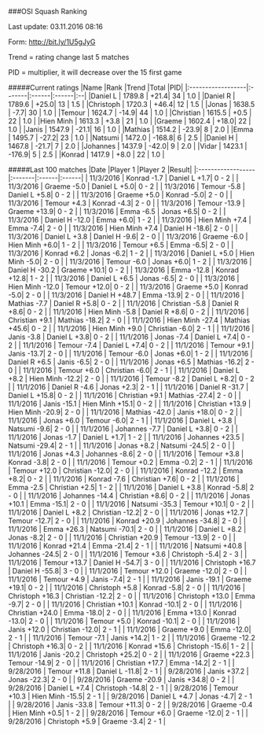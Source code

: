###OSI Squash Ranking

Last update: 03.11.2016 08:16

Form: http://bit.ly/1U5gJyG

Trend = rating change last 5 matches

PID = multiplier, it will decrease over the 15 first game

#####Current ratings
|Name              |Rank   |Trend |Total  |PID|
|:------------------|:-------|:------|:------|:--|
|Daniel L           | 1789.8 | +21.4| 34 | 1.0 |
|Daniel R           | 1789.6 | +25.0| 13 | 1.5 |
|Christoph          | 1720.3 | +46.4| 12 | 1.5 |
|Jonas              | 1638.5 | -7.7| 30 | 1.0 |
|Temour             | 1624.7 | -14.9| 44 | 1.0 |
|Christian          | 1615.5 | +0.5 | 22 | 1.0 |
|Hien Minh          | 1613.3 | +3.8 | 21 | 1.0 |
|Graeme             | 1602.4 | +18.0| 22 | 1.0 |
|Janis              | 1547.9 | -21.1| 16 | 1.0 |
|Mathias            | 1514.2 | -23.9| 8 | 2.0 |
|Emma               | 1495.7 | -27.2| 23 | 1.0 |
|Natsumi            | 1472.0 | -168.8| 6 | 2.5 |
|Daniel H           | 1467.8 | -21.7| 7 | 2.0 |
|Johannes           | 1437.9 | -42.0| 9 | 2.0 |
|Vidar              | 1423.1 | -176.9| 5 | 2.5 |
|Konrad             | 1417.9 | +8.0 | 22 | 1.0 |

#####Last 100 matches
|Date              |Player 1   |Player 2 |Result| 
|:------------------|:-------|:------|:------|
| 11/3/2016 | Konrad -1.7 | Daniel L +1.7| 0 - 2 |
| 11/3/2016 | Graeme -5.0 | Daniel L +5.0| 0 - 2 |
| 11/3/2016 | Temour -5.8 | Daniel L +5.8| 0 - 2 |
| 11/3/2016 | Graeme +5.0 | Konrad -5.0| 2 - 0 |
| 11/3/2016 | Temour +4.3 | Konrad -4.3| 2 - 0 |
| 11/3/2016 | Temour -13.9 | Graeme +13.9| 0 - 2 |
| 11/3/2016 | Emma -6.5 | Jonas +6.5| 0 - 2 |
| 11/3/2016 | Daniel H -12.0 | Emma +6.0| 1 - 2 |
| 11/3/2016 | Hien Minh +7.4 | Emma -7.4| 2 - 0 |
| 11/3/2016 | Hien Minh +7.4 | Daniel H -18.6| 2 - 0 |
| 11/3/2016 | Daniel L +3.8 | Daniel H -9.6| 2 - 0 |
| 11/3/2016 | Graeme -6.0 | Hien Minh +6.0| 1 - 2 |
| 11/3/2016 | Temour +6.5 | Emma -6.5| 2 - 0 |
| 11/3/2016 | Konrad +6.2 | Jonas -6.2| 1 - 2 |
| 11/3/2016 | Daniel L +5.0 | Hien Minh -5.0| 2 - 0 |
| 11/3/2016 | Temour -6.0 | Jonas +6.0| 1 - 2 |
| 11/3/2016 | Daniel H -30.2 | Graeme +10.1| 0 - 2 |
| 11/3/2016 | Emma -12.8 | Konrad +12.8| 1 - 2 |
| 11/3/2016 | Daniel L +6.5 | Jonas -6.5| 2 - 0 |
| 11/3/2016 | Hien Minh -12.0 | Temour +12.0| 0 - 2 |
| 11/3/2016 | Graeme +5.0 | Konrad -5.0| 2 - 0 |
| 11/3/2016 | Daniel H +48.7 | Emma -13.9| 2 - 0 |
| 11/1/2016 | Mathias -7.7 | Daniel R +5.8| 0 - 2 |
| 11/1/2016 | Christian -5.8 | Daniel R +8.6| 0 - 2 |
| 11/1/2016 | Hien Minh -5.8 | Daniel R +8.6| 0 - 2 |
| 11/1/2016 | Christian +9.1 | Mathias -18.2| 2 - 0 |
| 11/1/2016 | Hien Minh -27.4 | Mathias +45.6| 0 - 2 |
| 11/1/2016 | Hien Minh +9.0 | Christian -6.0| 2 - 1 |
| 11/1/2016 | Janis -3.8 | Daniel L +3.8| 0 - 2 |
| 11/1/2016 | Jonas -7.4 | Daniel L +7.4| 0 - 2 |
| 11/1/2016 | Temour -7.4 | Daniel L +7.4| 0 - 2 |
| 11/1/2016 | Temour +9.1 | Janis -13.7| 2 - 0 |
| 11/1/2016 | Temour -6.0 | Jonas +6.0| 1 - 2 |
| 11/1/2016 | Daniel R +6.5 | Janis -6.5| 2 - 0 |
| 11/1/2016 | Jonas +6.5 | Mathias -16.2| 2 - 0 |
| 11/1/2016 | Temour +6.0 | Christian -6.0| 2 - 1 |
| 11/1/2016 | Daniel L +8.2 | Hien Minh -12.2| 2 - 0 |
| 11/1/2016 | Temour -8.2 | Daniel L +8.2| 0 - 2 |
| 11/1/2016 | Daniel R -4.6 | Jonas +2.3| 2 - 1 |
| 11/1/2016 | Daniel R -31.7 | Daniel L +15.8| 0 - 2 |
| 11/1/2016 | Christian +9.1 | Mathias -27.4| 2 - 0 |
| 11/1/2016 | Janis -15.1 | Hien Minh +15.1| 0 - 2 |
| 11/1/2016 | Christian +13.9 | Hien Minh -20.9| 2 - 0 |
| 11/1/2016 | Mathias -42.0 | Janis +18.0| 0 - 2 |
| 11/1/2016 | Jonas +6.0 | Temour -6.0| 2 - 1 |
| 11/1/2016 | Daniel L +3.8 | Natsumi -9.6| 2 - 0 |
| 11/1/2016 | Johannes -7.7 | Daniel L +3.8| 0 - 2 |
| 11/1/2016 | Jonas -1.7 | Daniel L +1.7| 1 - 2 |
| 11/1/2016 | Johannes +23.5 | Natsumi -29.4| 2 - 1 |
| 11/1/2016 | Jonas +8.2 | Natsumi -24.5| 2 - 0 |
| 11/1/2016 | Jonas +4.3 | Johannes -8.6| 2 - 0 |
| 11/1/2016 | Temour +3.8 | Konrad -3.8| 2 - 0 |
| 11/1/2016 | Temour +0.2 | Emma -0.2| 2 - 1 |
| 11/1/2016 | Temour +12.0 | Christian -12.0| 2 - 0 |
| 11/1/2016 | Konrad -12.2 | Emma +8.2| 0 - 2 |
| 11/1/2016 | Konrad -7.6 | Christian +7.6| 0 - 2 |
| 11/1/2016 | Emma -2.5 | Christian +2.5| 1 - 2 |
| 11/1/2016 | Daniel L +3.8 | Konrad -5.8| 2 - 0 |
| 11/1/2016 | Johannes -14.4 | Christian +8.6| 0 - 2 |
| 11/1/2016 | Jonas +10.1 | Emma -15.1| 2 - 0 |
| 11/1/2016 | Natsumi -35.3 | Temour +10.1| 0 - 2 |
| 11/1/2016 | Daniel L +8.2 | Christian -12.2| 2 - 0 |
| 11/1/2016 | Jonas +12.7 | Temour -12.7| 2 - 0 |
| 11/1/2016 | Konrad +20.9 | Johannes -34.8| 2 - 0 |
| 11/1/2016 | Emma +26.3 | Natsumi -70.1| 2 - 0 |
| 11/1/2016 | Daniel L +8.2 | Jonas -8.2| 2 - 0 |
| 11/1/2016 | Christian +20.9 | Temour -13.9| 2 - 0 |
| 11/1/2016 | Konrad +21.4 | Emma -21.4| 2 - 1 |
| 11/1/2016 | Natsumi +40.8 | Johannes -24.5| 2 - 0 |
| 11/1/2016 | Temour +3.6 | Christoph -5.4| 2 - 3 |
| 11/1/2016 | Temour +13.7 | Daniel H -54.7| 3 - 0 |
| 11/1/2016 | Christoph +16.7 | Daniel H -55.8| 3 - 0 |
| 11/1/2016 | Temour +12.0 | Graeme -12.0| 2 - 0 |
| 11/1/2016 | Temour +4.9 | Janis -7.4| 2 - 1 |
| 11/1/2016 | Janis -19.1 | Graeme +19.1| 0 - 2 |
| 11/1/2016 | Christoph +5.8 | Konrad -5.8| 2 - 0 |
| 11/1/2016 | Christoph +16.3 | Christian -12.2| 2 - 0 |
| 11/1/2016 | Christoph +13.0 | Emma -9.7| 2 - 0 |
| 11/1/2016 | Christian +10.1 | Konrad -10.1| 2 - 0 |
| 11/1/2016 | Christian +24.0 | Emma -18.0| 2 - 0 |
| 11/1/2016 | Emma +13.0 | Konrad -13.0| 2 - 0 |
| 11/1/2016 | Temour +5.0 | Konrad -10.1| 2 - 0 |
| 11/1/2016 | Janis +12.0 | Christian -12.0| 2 - 1 |
| 11/1/2016 | Graeme +9.0 | Emma -12.0| 2 - 1 |
| 11/1/2016 | Temour -7.1 | Janis +14.2| 1 - 2 |
| 11/1/2016 | Graeme -12.2 | Christoph +16.3| 0 - 2 |
| 11/1/2016 | Konrad +15.6 | Christoph -15.6| 1 - 2 |
| 11/1/2016 | Janis -20.2 | Christoph +25.2| 0 - 2 |
| 11/1/2016 | Graeme +22.3 | Temour -14.9| 2 - 0 |
| 11/1/2016 | Christian +17.7 | Emma -14.2| 2 - 1 |
| 9/28/2016 | Temour +11.8 | Daniel L -11.8| 2 - 1 |
| 9/28/2016 | Janis +37.2 | Jonas -22.3| 2 - 0 |
| 9/28/2016 | Graeme -20.9 | Janis +34.8| 0 - 2 |
| 9/28/2016 | Daniel L +7.4 | Christoph -14.8| 2 - 1 |
| 9/28/2016 | Temour +10.3 | Hien Minh -15.5| 2 - 1 |
| 9/28/2016 | Daniel L +4.7 | Jonas -4.7| 2 - 1 |
| 9/28/2016 | Janis -33.8 | Temour +11.3| 0 - 2 |
| 9/28/2016 | Graeme -0.4 | Hien Minh +0.5| 1 - 2 |
| 9/28/2016 | Temour +6.0 | Graeme -12.0| 2 - 1 |
| 9/28/2016 | Christoph +5.9 | Graeme -3.4| 2 - 1 |
